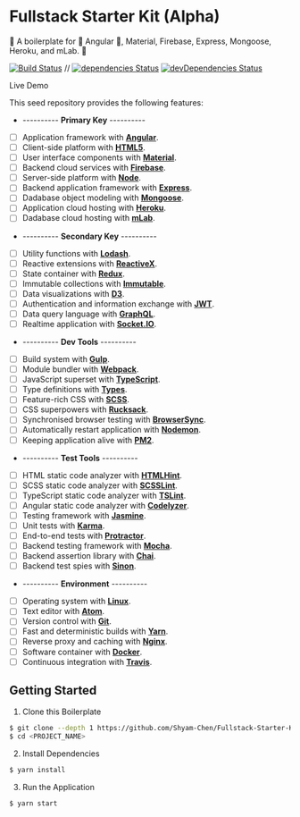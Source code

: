 # Fullstack Starter Kit (Alpha)

:seedling: A boilerplate for :star2: Angular :star2:, Material, Firebase, Express, Mongoose, Heroku, and mLab. :evergreen_tree:

[![Build Status](https://travis-ci.org/Shyam-Chen/Fullstack-Starter-Kit.svg?branch=master)](https://travis-ci.org/Shyam-Chen/Fullstack-Starter-Kit)
 //
[![dependencies Status](https://david-dm.org/Shyam-Chen/Fullstack-Starter-Kit/status.svg)](https://david-dm.org/Shyam-Chen/Fullstack-Starter-Kit)
[![devDependencies Status](https://david-dm.org/Shyam-Chen/Fullstack-Starter-Kit/dev-status.svg)](https://david-dm.org/Shyam-Chen/Fullstack-Starter-Kit?type=dev)

Live Demo

This seed repository provides the following features:
* ---------- **Primary Key** ----------
* [ ] Application framework with [**Angular**](https://angular.io/).
* [ ] Client-side platform with [**HTML5**](https://platform.html5.org/).
* [ ] User interface components with [**Material**](https://material.io/).
* [ ] Backend cloud services with [**Firebase**](https://firebase.google.com/).
* [ ] Server-side platform with [**Node**](https://nodejs.org/en/).
* [ ] Backend application framework with [**Express**](http://expressjs.com/).
* [ ] Dadabase object modeling with [**Mongoose**](http://mongoosejs.com/).
* [ ] Application cloud hosting with [**Heroku**](https://www.heroku.com/).
* [ ] Dadabase cloud hosting with [**mLab**](https://mlab.com/).
* ---------- **Secondary Key** ----------
* [ ] Utility functions with [**Lodash**](https://lodash.com/).
* [ ] Reactive extensions with [**ReactiveX**](http://reactivex.io/).
* [ ] State container with [**Redux**](http://redux.js.org/).
* [ ] Immutable collections with [**Immutable**](http://facebook.github.io/immutable-js/).
* [ ] Data visualizations with [**D3**](https://d3js.org/).
* [ ] Authentication and information exchange with [**JWT**](https://jwt.io/).
* [ ] Data query language with [**GraphQL**](http://graphql.org/).
* [ ] Realtime application with [**Socket.IO**](https://socket.io/).
* ---------- **Dev Tools** ----------
* [ ] Build system with [**Gulp**](https://github.com/gulpjs/gulp).
* [ ] Module bundler with [**Webpack**](https://github.com/webpack/webpack).
* [ ] JavaScript superset with [**TypeScript**](https://github.com/Microsoft/TypeScript).
* [ ] Type definitions with [**Types**](https://github.com/types).
* [ ] Feature-rich CSS with [**SCSS**](https://github.com/sass/node-sass).
* [ ] CSS superpowers with [**Rucksack**](https://github.com/simplaio/rucksack).
* [ ] Synchronised browser testing with [**BrowserSync**](https://github.com/BrowserSync/browser-sync).
* [ ] Automatically restart application with [**Nodemon**](https://github.com/remy/nodemon).
* [ ] Keeping application alive with [**PM2**](https://github.com/Unitech/pm2).
* ---------- **Test Tools** ----------
* [ ] HTML static code analyzer with [**HTMLHint**](https://github.com/yaniswang/HTMLHint).
* [ ] SCSS static code analyzer with [**SCSSLint**](https://github.com/brigade/scss-lint).
* [ ] TypeScript static code analyzer with [**TSLint**](https://github.com/palantir/tslint).
* [ ] Angular static code analyzer with [**Codelyzer**](https://github.com/mgechev/codelyzer).
* [ ] Testing framework with [**Jasmine**](https://github.com/jasmine/jasmine).
* [ ] Unit tests with [**Karma**](https://github.com/karma-runner/karma).
* [ ] End-to-end tests with [**Protractor**](https://github.com/angular/protractor).
* [ ] Backend testing framework with [**Mocha**](https://github.com/mochajs/mocha).
* [ ] Backend assertion library with [**Chai**](https://github.com/chaijs/chai).
* [ ] Backend test spies with [**Sinon**](https://github.com/sinonjs/sinon).
* ---------- **Environment** ----------
* [ ] Operating system with [**Linux**](https://github.com/torvalds/linux).
* [ ] Text editor with [**Atom**](https://github.com/atom/atom).
* [ ] Version control with [**Git**](https://github.com/git/git).
* [ ] Fast and deterministic builds with [**Yarn**](https://github.com/yarnpkg/yarn).
* [ ] Reverse proxy and caching with [**Nginx**](https://github.com/nginx/nginx).
* [ ] Software container with [**Docker**](https://github.com/docker/docker).
* [ ] Continuous integration with [**Travis**](https://github.com/travis-ci/travis-ci).

## Getting Started

1) Clone this Boilerplate

```bash
$ git clone --depth 1 https://github.com/Shyam-Chen/Fullstack-Starter-Kit.git <PROJECT_NAME>
$ cd <PROJECT_NAME>
```

2) Install Dependencies

```bash
$ yarn install
```

3) Run the Application

```bash
$ yarn start
```
